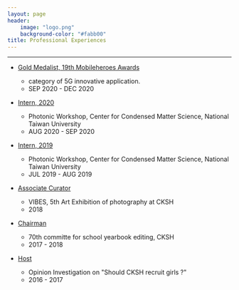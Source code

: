 ```yaml
---
layout: page
header:
    image: "logo.png"
    background-color: "#fabb00"
title: Professional Experiences
---
```


---

- [Gold Medalist, 19th Mobileheroes Awards](/experiences/5G)
    - category of 5G innovative application.
    - SEP 2020 - DEC 2020

- [Intern, 2020](/experiences/intern_at_PW_2020)
    - Photonic Workshop, Center for Condensed Matter Science, National Taiwan University
    - AUG 2020 - SEP 2020

- [Intern, 2019](/experiences/intern_at_PW_2019)
    - Photonic Workshop, Center for Condensed Matter Science, National Taiwan University
    - JUL 2019 - AUG 2019

- [Associate Curator](/experiences/AssociateCurator)
    - VIBES, 5th Art Exhibition of photography at CKSH
    - 2018

- [Chairman](/experiences/CKyearbook)
    - 70th committe for school yearbook editing, CKSH
    - 2017 - 2018

- [Host](/experiences/CKgirls)
    - Opinion Investigation on "Should CKSH recruit girls ?"
    - 2016 - 2017